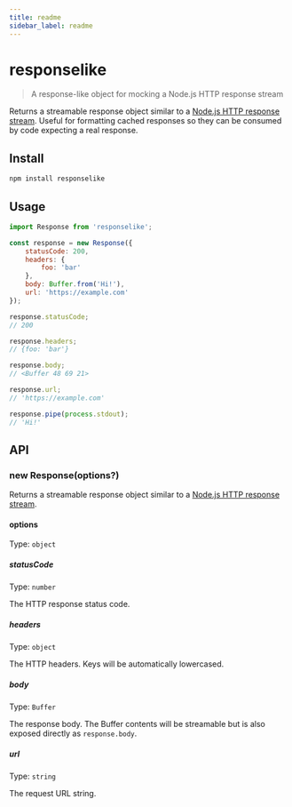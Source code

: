 ```yaml
---
title: readme
sidebar_label: readme
---
```

# responselike

> A response-like object for mocking a Node.js HTTP response stream

Returns a streamable response object similar to a [Node.js HTTP response stream](https://nodejs.org/api/http.html#http_class_http_incomingmessage). Useful for formatting cached responses so they can be consumed by code expecting a real response.

## Install

```sh
npm install responselike
```

## Usage

```js
import Response from 'responselike';

const response = new Response({
	statusCode: 200,
	headers: {
		foo: 'bar'
	},
	body: Buffer.from('Hi!'),
	url: 'https://example.com'
});

response.statusCode;
// 200

response.headers;
// {foo: 'bar'}

response.body;
// <Buffer 48 69 21>

response.url;
// 'https://example.com'

response.pipe(process.stdout);
// 'Hi!'
```

## API

### new Response(options?)

Returns a streamable response object similar to a [Node.js HTTP response stream](https://nodejs.org/api/http.html#http_class_http_incomingmessage).

#### options

Type: `object`

##### statusCode

Type: `number`

The HTTP response status code.

##### headers

Type: `object`

The HTTP headers. Keys will be automatically lowercased.

##### body

Type: `Buffer`

The response body. The Buffer contents will be streamable but is also exposed directly as `response.body`.

##### url

Type: `string`

The request URL string.

